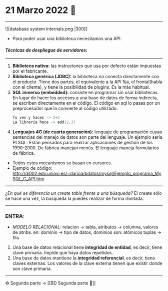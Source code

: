 # 21 Marzo 2022 🍓 
---
 ![[database system internals.png |300]]
- Para poder usar una biblioteca necesitamos una API.

#### _Técnicas de despliegue de servidores_:
---
1. **Biblioteca nativa:** las instruciones que usa por defecto están impuestas por el fabricante.
2. **Biblioteca genérica (JDBC):** la biblioteca no conecta directamente con el producto. Tiene dos partes, el equivalente a la API fija, el frontal(habla con el cliente), y tiene la posibilidad de plugins. Es la más habitual.
3. **SQL inmerso (embedded):** consiste en programar sin usar bibliotecas. En lugar de hacer los accesos a una base de datos de forma indirecta, se escriben directamente en el código. El código en sql lo pasas por un preprocesador que lo convierte al código utilizado.
    ````c
	Tu ves y haces -> 2+3
	La librería hace -> add(2,3)
	````
4. **Lenguajes 4G (de cuarta generación):** lenguaje de programación cuyas sentencias del manejo de datos son parte del lenguaje. Un ejemplo sería PLSQL. Están pensados para realizar aplicaciones de gestión de los 1990-2000. De fábrica manejan menús. El lenguaje maneja formularios de fábrica.
- Todos estos mecanismos se basan en cursores.
- Ejemplo de código:
http://di002.edv.uniovi.es/~darioa/bdatos/mysql/Ejemplo_programa_MySQL_C_API.htm

---
*¿En qué se diferencia un create table frente a una búsqueda?*
El create sólo se hace una vez, la búsqueda la puedes realizar de forma ilimitada.

---
### **ENTRA:**
- *MODELO RELACIONAL:* relacion -> tabla, 
											   atributos -> columna, 
											   valores de atribs. en: dominio -> tipo de datos, 
											   dominios son: atómicos
											   tuplas -> fila
1. Una base de datos relacional tiene **integridad de entidad**, es decir, tiene clave primaria. Impide que haya datos repetidos.
2. Una base de datos mantiene la **integridad referencial**, es decir, tiene claves externas. Los valores de la clave externa tienen que existir donde son clave primaria.
---
♻️ Segunda parte -> [[BD Segunda parte 📀]]